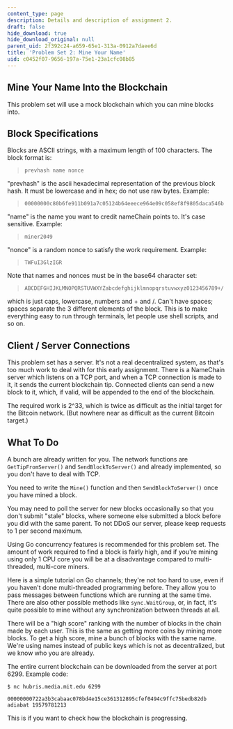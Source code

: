 ```yaml
---
content_type: page
description: Details and description of assignment 2.
draft: false
hide_download: true
hide_download_original: null
parent_uid: 2f392c24-a659-65e1-313a-0912a7daee6d
title: 'Problem Set 2: Mine Your Name'
uid: c0452f07-9656-197a-75e1-23a1cfc08b85
---
```

## Mine Your Name Into the Blockchain

This problem set will use a mock blockchain which you can mine blocks into.

## Block Specifications

Blocks are ASCII strings, with a maximum length of 100 characters. The block format is:

> `prevhash name nonce`

"prevhash" is the ascii hexadecimal representation of the previous block hash. It must be lowercase and in hex; do not use raw bytes. Example:

> `00000000c80b6fe911b091a7c05124b64eeece964e09c058ef8f9805daca546b`

"name" is the name you want to credit nameChain points to. It's case sensitive. Example:

> `miner2049`

"nonce" is a random nonce to satisfy the work requirement. Example:

> `TWFuI3GlzIGR`

Note that names and nonces must be in the base64 character set:

> `ABCDEFGHIJKLMNOPQRSTUVWXYZabcdefghijklmnopqrstuvwxyz0123456789+/`

which is just caps, lowercase, numbers and + and /. Can't have spaces; spaces separate the 3 different elements of the block. This is to make everything easy to run through terminals, let people use shell scripts, and so on.

## Client / Server Connections

This problem set has a server. It's not a real decentralized system, as that's too much work to deal with for this early assignment. There is a NameChain server which listens on a TCP port, and when a TCP connection is made to it, it sends the current blockchain tip. Connected clients can send a new block to it, which, if valid, will be appended to the end of the blockchain.

The required work is 2^33, which is twice as difficult as the initial target for the Bitcoin network. (But nowhere near as difficult as the current Bitcoin target.)

## What To Do

A bunch are already written for you. The network functions are `GetTipFromServer()` and `SendBlockToServer()` and already implemented, so you don't have to deal with TCP.

You need to write the `Mine()` function and then `SendBlockToServer()` once you have mined a block.

You may need to poll the server for new blocks occasionally so that you don't submit "stale" blocks, where someone else submitted a block before you did with the same parent. To not DDoS our server, please keep requests to 1 per second maximum.

Using Go concurrency features is recommended for this problem set. The amount of work required to find a block is fairly high, and if you're mining using only 1 CPU core you will be at a disadvantage compared to multi-threaded, multi-core miners.

Here is a simple tutorial on Go channels; they're not too hard to use, even if you haven't done multi-threaded programming before. They allow you to pass messages between functions which are running at the same time. There are also other possible methods like `sync.WaitGroup`, or, in fact, it's quite possible to mine without any synchronization between threads at all.

There will be a "high score" ranking with the number of blocks in the chain made by each user. This is the same as getting more coins by mining more blocks. To get a high score, mine a bunch of blocks with the same name. We're using names instead of public keys which is not as decentralized, but we know who you are already.

The entire current blockchain can be downloaded from the server at port 6299. Example code:

`$ nc hubris.media.mit.edu 6299`

`00000000722a3b3cabaac078bd4e15ce361312895cfef0494c9ffc75bedb82db adiabat 19579781213`

This is if you want to check how the blockchain is progressing.